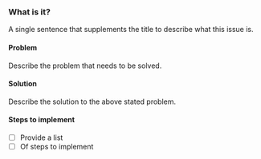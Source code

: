 ### What is it?

A single sentence that supplements the title to describe what this issue is.

#### Problem

Describe the problem that needs to be solved.

#### Solution

Describe the solution to the above stated problem.

#### Steps to implement

- [ ] Provide a list
- [ ] Of steps to implement   
